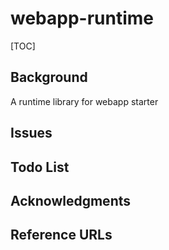 # webapp-runtime

[TOC]

## Background
A runtime library for webapp starter

## Issues

## Todo List

## Acknowledgments

## Reference URLs
